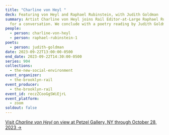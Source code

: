 ```yaml
---
title: "Charline von Heyl "
deck: Featuring von Heyl and Raphael Rubinstein, with Judith Goldman
summary: Artist Charline von Heyl joins Rail Editor-at-Large Raphael Rubinstein
  for a conversation. We conclude with a poetry reading by Judith Goldman.
people:
  - person: charline-von-heyl
  - person: raphael-rubinstein-1
poets:
  - person: judith-goldman
date: 2023-09-22T13:00:00-0500
end_date: 2023-09-22T14:30:00-0500
series: 904
collections:
  - the-new-social-environment
event_organizer:
  - the-brooklyn-rail
event_producer:
  - the-brooklyn-rail
event_id: reczZCooGgSWiEjrL
event_platform:
  - zoom
soldout: false
---
```

[V﻿isit *Charline von Heyl* on view at Petzel Gallery, NY through October 28, 2023 →](https://www.petzel.com/exhibitions/charline-von-heyl13)